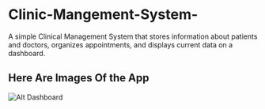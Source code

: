 # Clinic-Mangement-System-
A simple Clinical Management System that stores information about patients and doctors, organizes appointments, and displays current data on a dashboard.

## Here Are Images Of the App 

![Alt Dashboard](![image](https://github.com/user-attachments/assets/080b2f4e-a34b-4d0d-aaf4-b89dd3ccac3a)
)

